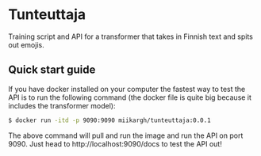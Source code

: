 # Tunteuttaja
Training script and API for a transformer that takes in Finnish text and spits
out emojis.

## Quick start guide
If you have docker installed on your computer the fastest way to test the API is
to run the following command (the docker file is quite big because it includes
the transformer model):

```sh
$ docker run -itd -p 9090:9090 miikargh/tunteuttaja:0.0.1
```

The above command will pull and run the image and run the API on port 9090. Just
head to http://localhost:9090/docs to test the API out!

